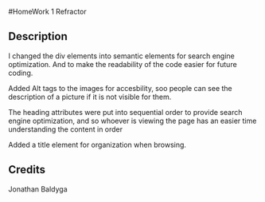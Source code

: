 #HomeWork 1 Refractor

## Description

I changed the div elements into semantic elements for search engine optimization. And to make the readability of the code easier for future coding.

Added Alt tags to the images for accesbility, soo people can see the description of a picture if it is not visible for them.

The heading attributes were put into sequential order to provide search engine optimization, and so whoever is viewing the page has an easier time understanding the content in order

Added a title element for organization when browsing.

## Credits
Jonathan Baldyga
